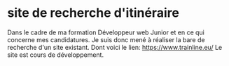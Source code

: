 # site de recherche d'itinéraire
Dans le cadre de ma formation Développeur web Junior et en ce qui concerne mes candidatures. Je suis donc mené à réaliser la bare de recherche d'un site existant. Dont voici le lien: https://www.trainline.eu/
Le site est cours de développement.

